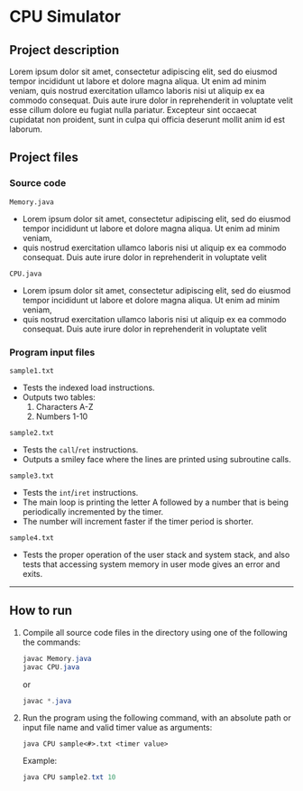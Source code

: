 # CPU Simulator

## Project description

Lorem ipsum dolor sit amet, consectetur adipiscing elit, sed do eiusmod tempor incididunt ut labore et dolore magna aliqua. Ut enim ad minim veniam, quis nostrud exercitation ullamco laboris nisi ut aliquip ex ea commodo consequat. Duis aute irure dolor in reprehenderit in voluptate velit esse cillum dolore eu fugiat nulla pariatur. Excepteur sint occaecat cupidatat non proident, sunt in culpa qui officia deserunt mollit anim id est laborum.

## **Project files**

### **Source code**

`Memory.java`

- Lorem ipsum dolor sit amet, consectetur adipiscing elit, sed do eiusmod tempor incididunt ut labore et dolore magna aliqua. Ut enim ad minim veniam,
- quis nostrud exercitation ullamco laboris nisi ut aliquip ex ea commodo consequat. Duis aute irure dolor in reprehenderit in voluptate velit

`CPU.java`

- Lorem ipsum dolor sit amet, consectetur adipiscing elit, sed do eiusmod tempor incididunt ut labore et dolore magna aliqua. Ut enim ad minim veniam,
- quis nostrud exercitation ullamco laboris nisi ut aliquip ex ea commodo consequat. Duis aute irure dolor in reprehenderit in voluptate velit

### Program i**nput files**

`sample1.txt`

- Tests the indexed load instructions.
- Outputs two tables:
    1. Characters A-Z
    2. Numbers 1-10

`sample2.txt`

- Tests the `call`/`ret` instructions.
- Outputs a smiley face where the lines are printed using subroutine calls.

`sample3.txt`

- Tests the `int`/`iret` instructions.
- The main loop is printing the letter A followed by a number that is being periodically incremented by the timer.
- The number will increment faster if the timer period is shorter.

`sample4.txt`

- Tests the proper operation of the user stack and system stack, and also tests that accessing system memory in user mode gives an error and exits.

---

## How to run

1. Compile all source code files in the directory using one of the following the commands:

    ```java
    javac Memory.java
    javac CPU.java
    ```

   or

    ```java
    javac *.java
    ```

2. Run the program using the following command, with an absolute path or input file name and valid timer value as arguments:

    ```
    java CPU sample<#>.txt <timer value>
    ```

   Example:

    ```java
    java CPU sample2.txt 10
    ```
